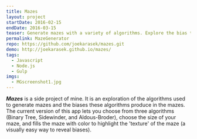 ```yaml
---
title: Mazes
layout: project
startDate: 2016-02-15
endDate: 2016-03-15
teaser: Generate mazes with a variety of algorithms. Explore the bias these algorithms produce in the maze texture.
permalink: MazeGenerator
repo: https://github.com/joekarasek/mazes.git
demo: http://joekarasek.github.io/mazes/
tags:
  - Javascript
  - Node.js
  - Gulp
imgs:
  - MGscreenshot1.jpg
---
```

_**Mazes**_ is a side project of mine. It is an exploration of the algorithms used to generate mazes and the biases these algorithms produce in the mazes. The current version of this app lets you choose from three algorithms (Binary Tree, Sidewinder, and Aldous-Broder), choose the size of your maze, and fills the maze with color to highlight the 'texture' of the maze (a visually easy way to reveal biases).

